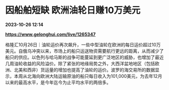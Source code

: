 # 因船舶短缺 欧洲油轮日赚10万美元

**2023-10-26 12:14**

**https://www.gelonghui.com/live/1265347**

格隆汇10月26日｜油轮运价再次飙升，一些中型油轮在欧洲的每日运价超过10万美元。自俄乌冲突以来，市场上的船只运送物资需要航行更远的距离，从而减少了船只的供应。以色列与哈马斯的战争可能蔓延到更广泛地区的威胁，也增加了最近几周油轮收益的风险溢价。除了紧张的地缘局势之外，大西洋盆地地区（包括欧洲、北美和西非）货运量的增加也提高了油轮的运价。波罗的海交易所的数据显示，本周从北海向欧洲大陆运输原油的船只每日收入为101,000美元，为去年12月以来的最高水平，是今年迄今为止平均水平的两倍多。